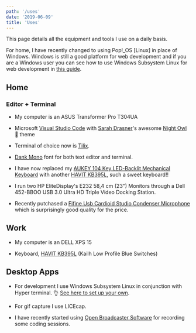 ```yaml
---
path: '/uses'
date: '2019-06-09'
title: 'Uses'
---
```


This page details all the equipment and tools I use on a daily basis.

For home, I have recently changed to using Pop!\_OS [Linux] in place
of Windows. Windows is still a good platform for web development and
if you are a Windows user you can see how to use Windows Subsystem
Linux for web development in [this guide].

## Home

### Editor + Terminal

- My computer is an ASUS Transformer Pro T304UA

- Microsoft [Visual Studio Code] with [Sarah Drasner]'s awesome [Night
  Owl] 🦉 theme

- Terminal of choice now is [Tilix].

- [Dank Mono] font for both text editor and terminal.

- I have now replaced my [AUKEY 104 Key LED-Backlit Mechanical
  Keyboard] with another [HAVIT KB395L], such a sweet keyboard!!

- I run two HP EliteDisplay's E232 58,4 cm (23") Monitors through a
  Dell 452-BBOO USB 3.0 Ultra HD Triple Video Docking Station.

- Recently putchased a [Fifine Usb Cardioid Studio Condenser
  Microphone] which is surprisingly good quality for the price.

## Work

- My computer is an DELL XPS 15

- Keyboard, [HAVIT KB395L] (Kailh Low Profile Blue Switches)

## Desktop Apps

- For development I use Windows Subsystem Linux in conjunction with
  Hyper terminal. 👌 [See here to set up your own].

- For gif capture I use LICEcap.

- I have recently started using [Open Broadcaster Software](OBS) for
  recording some coding sessions.

<!-- Links -->

[open broadcaster software]: https://obsproject.com/
[dank mono]: https://dank.sh/
[settings]: https://github.com/spences10/settings
[dotfiles]: https://github.com/spences10/dotfiles
[aukey 104 key led-backlit mechanical keyboard]:
  https://www.aukey.com/products/104-key-led-backlit-mechanical-keyboard-km-g6
[sarah drasner]: https://github.com/sdras/
[night owl]: https://github.com/sdras/night-owl-vscode-theme
[setting it up for windows]: https://ss10.me/wsl-2019
[fifine usb cardioid studio condenser microphone]:
  https://www.amazon.co.uk/gp/product/B06XQ39XCY/ref=oh_aui_detailpage_o02_s00?ie=UTF8&psc=1
[see here to set up your own]: https://ss10.me/wsl-2019
[this guide]: https://ss10.me/wsl-2019
[havit kb395l]:
  https://www.amazon.co.uk/gp/product/B0767YQQTQ/ref=ox_sc_saved_title_1?smid=A144NZUZAZWQSX&psc=1
[visual studio code]: https://code.visualstudio.com/
[tilix]: https://github.com/gnunn1/tilix
